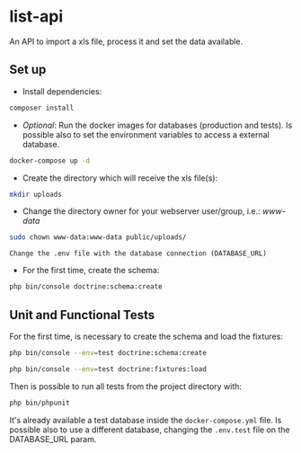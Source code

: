 # list-api
An API to import a xls file, process it and set the data available.

## Set up
* Install dependencies:
```sh
composer install
```
* _Optional_: Run the docker images for databases (production and tests). Is possible also to set the environment variables to access a external database.
```sh
docker-compose up -d
```
* Create the directory which will receive the xls file(s):
```sh
mkdir uploads
```
* Change the directory owner for your webserver user/group, i.e.: _www-data_
```sh
sudo chown www-data:www-data public/uploads/
```
```
Change the .env file with the database connection (DATABASE_URL)
```
* For the first time, create the schema:
```sh
php bin/console doctrine:schema:create
```

## Unit and Functional Tests
For the first time, is necessary to create the schema and load the fixtures:
```sh
php bin/console --env=test doctrine:schema:create
```
```sh
php bin/console --env=test doctrine:fixtures:load
```
Then is possible to run all tests from the project directory with:
```sh
php bin/phpunit
```
It's already available a test database inside the ```docker-compose.yml``` file. Is possible also to use a different database, changing the ```.env.test``` file on the DATABASE_URL param.
